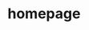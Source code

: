 # homepage 
<!DOCTYPE html
    PUBLIC "-//W3C//DTD XHTML 1.0 Transitional//EN" "http://www.w3.org/TR/xhtml1/DTD/xhtml1-transitional.dtd">

<html xmlns="http://www.w3.org/1999/xhtml" xml:lang="en" lang="en">

<head>
    <!-- Global site tag (gtag.js) - Google Analytics -->
    <script async src="https://www.googletagmanager.com/gtag/js?id=UA-57192242-1"></script>
    <script>
        window.dataLayer = window.dataLayer || [];
        function gtag() { dataLayer.push(arguments); }
        gtag('js', new Date());

        gtag('config', 'UA-57192242-1');
    </script>

    <link rel="shortcut icon" href="imgs/myIcon.jpg" />
    <meta http-equiv="Content-Type" content="text/html; charset=utf-8" />
    <meta name="keywords"
        content="Renjie Liao, Renjie, CS, Machine Learning, Computer Vision, UBC, University of British Columbia, UofT, University of Toronto" />
    <meta name="description" content="Renjie Liao's home page" />
    <link rel="stylesheet" href="css/jemdoc.css" type="text/css" />

    <title>Renjie Liao</title>
    <!-- <script type="text/javascript">
        //<![CDATA[
        (function (i, s, o, g, r, a, m) {
            i['GoogleAnalyticsObject'] = r; i[r] = i[r] || function () {
                (i[r].q = i[r].q || []).push(arguments)
            }, i[r].l = 1 * new Date(); a = s.createElement(o),
                m = s.getElementsByTagName(o)[0]; a.async = 1; a.src = g; m.parentNode.insertBefore(a, m)
        })(window, document, 'script', 'https://www.google-analytics.com/analytics.js', 'ga');

        ga('create', 'UA-99569700-1', 'auto');
        ga('send', 'pageview');
    //]]>
    </script> -->
</head>

<body>
    <div id="layout-menu">
        <ul>
            <li><a href="index.html" , class="active">Home</a></li>
            <!-- <li><a href="research.html">Research</a></li> -->
            <li><a href="publications.html">Publications</a></li>
            <li><a href="group.html">Group</a></li>
            <li><a href="teaching.html">Teaching</a></li>
            <li><a href="talks.html">Talks</a></li>
            <li><a href="awards.html">Awards</a></li>
            <li><a href="misc.html">Misc</a></li>
        </ul>
    </div>


    <div id="layout-content" style="margin-top:25px">
        <table cellspacing="0">
            <tbody>
                <tr>
                    <td width="1000">
                        <div id="toptitle">
                            <h1>Renjie Liao &nbsp; <img src="imgs/lrj_chinese.png" height="40px"
                                    style="margin-bottom:-12px" /></h1>
                        </div>


                        <p> I am an Assistant Professor in ECE Department and an associated member in CS Department at
                            UBC.
                            I am a (part-time) Visiting Faculty Researcher at Google Brain, working with <a
                                href="https://www.cs.toronto.edu/~hinton/">Geoffrey Hinton</a> and <a
                                href="http://www.cs.toronto.edu/~fleet/">David Fleet</a>.
                            <!-- I'm also affiliated with Vector Institute. -->
                            I'm broadly interested in machine learning and its interplay with vision, self-driving,
                            language, and other areas.
                            Recently, I've been focusing on probabilistic and geometric deep learning.
                        </p>

                        <!-- <br />

                        <p> I'm broadly interested in machine learning and its interplay with vision, self-driving,
                            language, and other areas.
                            Recently, I've been focusing on probabilistic deep learning and geometric deep learning.
                        </p> -->

                        <br />

                        <p>I received my PhD from UofT, advised by <a
                                href="http://www.cs.toronto.edu/~zemel/inquiry/home.php">Richard Zemel</a> and <a
                                href="http://www.cs.toronto.edu/~urtasun/">Raquel Urtasun</a>.
                            During my PhD, I also worked as a Research Scientist at Uber ATG.
                            I obtained my MPhil from CUHK, advised by <a
                                href="http://www.cse.cuhk.edu.hk/~leojia/">Jiaya Jia</a>, and my BEng from Beihang.
                        </p>
                    </td>

                    <td width="60">
                    </td>

                    <td>
                        <center>
                            <img src="imgs/rjliao_headshot.jpg" border="0" style="margin-top:60px" width="180" /><br />
                        </center>
                    </td>
                </tr>
            </tbody>
        </table>


        <br />

        <div id="cv-how-to-join">
            <span style="font-weight:bold;font-size:120%;"><a href="cv/cv_renjie.pdf" class="highlight">CV</a></span>
            <p><span style="font-weight:bold;font-size:120%;"><a href="how_to_join.html" class="highlight">How to
                        Join</a></span></p>
            <span style="color:black">Email: <a href="mailto:rjliao@ece.ubc.ca">rjliao@ece.ubc.ca</a>
        </div>

        <p></p>

        <table cellspacing="0">
            <tbody>
                <tr>
                    <td width="6%">
                        <center>
                            <a href="https://github.com/lrjconan"><img src="imgs/github.svg" border="0"
                                    style="margin-top:0px" width="45" /></a><br />
                        </center>
                    </td><!-- <td width="60" /> -->


                    <td width="6%">
                        <center>
                            <a href="https://twitter.com/lrjconan"><img src="imgs/twitterblack.svg" border="0"
                                    style="margin-top:0px" width="50" /></a><br />
                        </center>
                    </td>

                    <td width="6%">
                        <center>
                            <a href="http://scholar.google.com/citations?user=2wrS35MAAAAJ&amp;hl=en&amp;oi=ao"><img
                                    src="imgs/gscholar.svg" border="0" style="margin-top:0px" width="55" /></a><br />
                        </center>
                    </td>

                    <td width="12%">
                    </td>

                    <td width="70%" align="right"><i>"There is nothing as practical as a good theory."</i> - Kurt
                        Lewin<br />
                        <i>"The test of all knowledge is experiment."</i> - Richard Feynman
                    </td>
                </tr>
            </tbody>
        </table>
    </div>


    <h2 id="news">News (<a href="news.html">More</a>)</h2>
    <ul>
        <li>I was invited to give a Keynote Talk "<em>On the Generalization of Graph Neural Networks
            </em>" <br> at AAAI 2022 Workshop on <a
                href="https://deep-learning-graphs.bitbucket.io/dlg-aaai22/index.html">Deep Learning on Graphs: Methods
                and Applications</a></li>

        <li>I taught a new course <a href="https://lrjconan.github.io/DL-structures/">EECE 571F: Deep Learning with
                Structures</a> in Term 2 of 2021 Winter!</li>
    </ul>

    <h2 id="news">Research Highlights:</h2>
    <ul>
        <li>Generalization bounds for GNNs: <a href="https://arxiv.org/abs/2012.07690">PAC-Bayes Bounds for GNNs (ICLR
                2021)</a></li>

        <li>Deep generative models of graphs: <a href="https://arxiv.org/abs/1910.00760">Graph Recurrent Attention
                Networks (NeurIPS 2019)</a></li>

        <li>Multi-scale spectral graph convolutional networks: <a href="https://arxiv.org/abs/1901.01484">LanczosNet
                (ICLR 2019)</a></li>

        <li>Implicit differentiation: <a href="https://arxiv.org/abs/1803.06396">Improving Recurrent Back-Propagation
                (ICML 2018)</a></li>

        <li>Differentiable bipartite matching: <a href="https://arxiv.org/abs/1909.12471">DMM-Net (ICCV 2019)</a></li>
    </ul>

    <br />
    <p>Last Updated: May 29, 2021</p>

</body>

</html>

